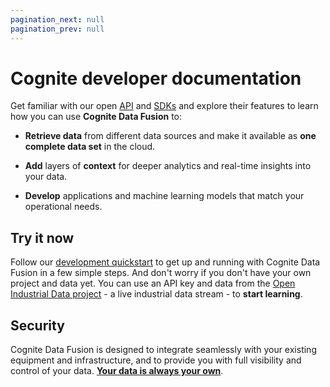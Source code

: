 ```yaml
---
pagination_next: null
pagination_prev: null
---
```


# Cognite developer documentation

Get familiar with our open [API](../api/v1/) and [SDKs](./quickstart/#step-3-install-a-software-development-kit-sdk) and explore their features to learn how you can use **Cognite Data Fusion** to:

- **Retrieve data** from different data sources and make it available as **one complete data set** in the cloud.

- **Add** layers of **context** for deeper analytics and real-time insights into your data.

- **Develop** applications and machine learning models that match your operational needs.

## Try it now

Follow our [development quickstart](./quickstart/) to get up and running with Cognite Data Fusion in a few simple steps. And don't worry if you don't have your own project and data yet. You can use an API key and data from the [Open Industrial Data project](http://openindustrialdata.com) - a live industrial data stream - to **start learning**.

## Security

Cognite Data Fusion is designed to integrate seamlessly with your existing equipment and infrastructure, and to provide you with full visibility and control of your data. [**Your data is always your own**](../cdf/trust/security/).

<!--
Cognite calls this functionality
Contextualization, the real-time structuring
of sensor data in relation to process
diagrams, production information, 3Dmodels, and event data (maintenance,
incidents). Everything linked in the real world
is also linked in the platform. This equips
stronger machine learning applications for
optimization and automatization, as well as
human-facing applications, such as advanced
visualizations and apps for the digital field
worker

The Cognite Data Fusion offers the capability to
liberate a wide variety of industrial data from
separate, siloed source systems and collect it in
one place, automatically and without space
limitations. The CDF then structures sensor data
in relation to process diagrams, production
information, 3D-models, and event data
(maintenance, incidents). Cognite calls this
functionality Contextualization. Everything linked
in the real world is also linked in the platform.

The Cognite Data Fusion is designed with this
kind of openness in mind. Unlike the legacy
infrastructure and systems often used by large
industrial companies, the CDF is modern (i.e., no
more point-to-point integrations) and flexible.
Built on a cloud infrastructure, the CDF allows a
client to open selected data to specific,
authorized users with a simple log-in. It's also
fast, streaming the desired data with low latency,
without sacrificing security. Data is encrypted
both at rest and in transit.

Thankfully, technology has advanced to empower
this evolution of thinking about data ownership.
The Cognite Data Fusion offers a simple,
straightforward, secure way to collect and store
data as a comprehensive set in the cloud.
Cognite's customers can then provide selected
partners authenticated access to specific data sets
using an API key, allowing swift integration and
powerful interoperation

Our initial focus has been to aggregate and
process data from sensors and contextualize
it, structuring it in relation to process
diagrams, production information, 3Dmodels, and event data (maintenance,
incidents). Everything linked in the real world
is also linked in the platform. This enables
machine learning applications for
optimization and automatization, as well as
human-facing applications, such as advanced
visualizations and apps for the digital field
worker.

using automated
data extractors. Rather than collating all
master data and transactional capabilities
within a central system, the CDF removes
the silos between differing data sources.
This makes all data universally accessible
across your organization and dramatically
reduces the cost of integration and
maintenance. It also enables scalability and
speed of development, without the risk of
turning in to a multi-year IT development
project.
-->
